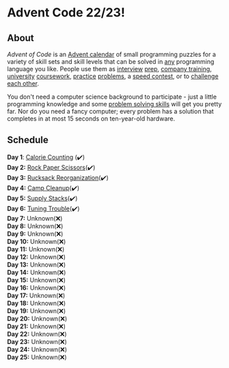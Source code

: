 # Advent Code 22/23!


## About
_Advent of Code_  is an  [Advent calendar](https://en.wikipedia.org/wiki/Advent_calendar)  of small programming puzzles for a variety of skill sets and skill levels that can be solved in  [any](https://github.com/search?q=advent+of+code)  programming language you like. People use them as  [interview](https://y3l2n.com/2018/05/09/interview-prep-advent-of-code/)  [prep](https://twitter.com/dznqbit/status/1037607793144938497),  [company training](https://twitter.com/pgoultiaev/status/950805811583963137),  [university](https://gitlab.com/imhoffman/fa19b4-mat3006/wikis/home)  [coursework](https://gribblelab.org/teaching/scicomp2021/index.html),  [practice](https://twitter.com/mrdanielklein/status/936267621468483584)  [problems](https://comp215.blogs.rice.edu/), a  [speed contest](https://adventofcode.com/leaderboard), or to  [challenge each other](https://www.reddit.com/r/adventofcode/search?q=flair%3Aupping&restrict_sr=on).

You don't need a computer science background to participate - just a little programming knowledge and some  [problem solving skills](https://www.reddit.com/r/adventofcode/comments/7kd8jt/what_would_you_say_are_the_minimal_skills_for/dre0uu3/)  will get you pretty far. Nor do you need a fancy computer; every problem has a solution that completes in at most 15 seconds on ten-year-old hardware.

## Schedule
**Day 1**: [Calorie Counting](https://github.com/cracksuxer/AdventCode-2223/tree/Day1) (✔️)\
**Day 2:** [Rock Paper Scissors](https://github.com/cracksuxer/AdventCode-2223/tree/Day2)(✔️)\
**Day 3:** [Rucksack Reorganization](https://github.com/cracksuxer/AdventCode-2223/tree/Day3)(✔️)\
**Day 4:** [Camp Cleanup](https://github.com/cracksuxer/AdventCode-2223/tree/Day4)(✔️)\
**Day 5:** [Supply Stacks](https://github.com/cracksuxer/AdventCode-2223/tree/Day5)(✔️)\
**Day 6:** [Tuning Trouble](https://github.com/cracksuxer/AdventCode-2223/tree/Day6)(✔️)\
**Day 7:** Unknown(❌)\
**Day 8:** Unknown(❌)\
**Day 9:** Unknown(❌)\
**Day 10:** Unknown(❌)\
**Day 11:** Unknown(❌)\
**Day 12:** Unknown(❌)\
**Day 13:** Unknown(❌)\
**Day 14:** Unknown(❌)\
**Day 15:** Unknown(❌)\
**Day 16:** Unknown(❌)\
**Day 17:** Unknown(❌)\
**Day 18:** Unknown(❌)\
**Day 19:** Unknown(❌)\
**Day 20:** Unknown(❌)\
**Day 21:** Unknown(❌)\
**Day 22:** Unknown(❌)\
**Day 23:** Unknown(❌)\
**Day 24:** Unknown(❌)\
**Day 25:** Unknown(❌)

